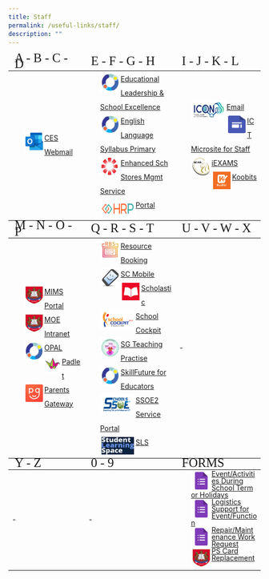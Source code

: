 ```yaml
---
title: Staff
permalink: /useful-links/staff/
description: ""
---
```

<table style="font-size:14px">
<!--Header #1--->
<thead>
	<tr>
		<td style="line-height:0.5; font-size:25px;font-family:impact" width="250">A - B - C - D</td>
		<td style="line-height:0.5; font-size:25px;font-family:impact" width="300">E - F - G - H</td>
		<td style="line-height:0.5; font-size:25px;font-family:impact">I - J - K - L</td>
	</tr>
</thead>
<tbody>
	<tr>
		<td><ul style="margin:0px; list-style-type:none;">
			<li style="line-height:2;"><a href="http://schools.gov.sg/owa/auth/logon.aspx" target="_blank"><img src="/images/Icons/ces_icon.jpg" style="border:3px solid white; float:left;width:35px;height:35px">CES Webmail</a></li>
			</ul></td>
		<td>
			<ul style="margin:0px; list-style-type:none;">
						<li style="line-height:2"><a href="https://idm.opal2.moe.edu.sg/account/login?returnUrl=%2Fconnect%2Fauthorize%2Fcallback%3Fclient_id%3Dcsl%26response_type%3Dcode%26redirect_uri%3Dhttps%253A%252F%252Fwww.opal2.moe.edu.sg%252Fcsl%252Fuser%252Fauth%252Fexternal%253Fauthclient%253DIdM%26xoauth_displayname%3DOPAL2.0%26scope%3Dopenid%2520profile%2520cxDomainInternalApi%2520offline_access%26state%3De3c97ca0443a65b9e6029fdc06b5949de82cc69bd2deed5070427f30d98b11d8" target="_blank"><img src="/images/Icons/opal_icon.png" style="border:3px solid white; float:left;width:35px;height:35px">Educational Leadership &amp; School Excellence</a></li>
					<li style="line-height:2;"><a href="https://idm.opal2.moe.edu.sg/account/login?returnUrl=%2Fconnect%2Fauthorize%2Fcallback%3Fclient_id%3Dcsl%26response_type%3Dcode%26redirect_uri%3Dhttps%253A%252F%252Fwww.opal2.moe.edu.sg%252Fcsl%252Fuser%252Fauth%252Fexternal%253Fauthclient%253DIdM%26xoauth_displayname%3DOPAL2.0%26scope%3Dopenid%2520profile%2520cxDomainInternalApi%2520offline_access%26state%3D3726dc35705b06ad97120d97e218a20480b09c15265164b9ea46578cb963a15f" target="_blank"><img src="/images/Icons/opal_icon.png" style="border:3px solid white; float:left;width:35px;height:35px">English Language Syllabus Primary</a></li>
				<li style="line-height:2;"><a href="https://esms.stsynthesis.com/MOE/Default.aspx" target="_blank"><img src="/images/Icons/essms_logo.png" style="border:3px solid white; float:left;width:35px;height:35px;">Enhanced Sch Stores Mgmt Service</a></li>
				<li style="line-height:2;"><a href="https://www.hrp.gov.sg" target="_blank"><img src="/images/Icons/hrp_logo.png" style="border:3px solid white; float:left;width:65px;height:35px;">Portal</a></li>
			</ul>
		</td>
		<td>
			<ul style="margin:0px;  list-style-type:none">
				<li style="line-height:2"><a href="https://icon.moe.edu.sg/" target="_blank"><img src="/images/Icons/icon_2.png" style="border:3px solid white; float:left;width:65px;height:35px">Email</a></li>
				<li style="line-height:2;"><a href="https://sites.google.com/moe.edu.sg/pps-epedagogy-and-ict-tools-sh/school-cockpit-matters" target="_blank"><img src="/images/Icons/gsite_icon.png" style="border:3px solid white; float:left;width:35px;height:35px">ICT Microsite for Staff</a></li>
				<li style="line-height:2;"><a href="https://iexams.seab.gov.sg" target="_blank"><img src="/images/Icons/seab-logo.png" style="border:3px solid white; float:left;width:35px;height:35px;">iEXAMS</a></li>
				<li style="line-height:2;"><a href="https://member.koobits.com/" target="_blank"><img src="/images/Icons/koobits_logo.jpg" style="border:3px solid white; float:left;width:35px;height:35px">Koobits</a></li>
			</ul>
		</td>
	</tr>
	</tbody>
<!--Header #2--->
<thead>
	<tr>
		<td style="line-height:0.5; font-size:25px; font-family:impact">M - N - O - P</td>
		<td style="line-height:0.5; font-size:25px; font-family:impact">Q - R - S - T</td>
		<td style="line-height:0.5; font-size:25px; font-family:impact">U - V - W - X</td>
	</tr>
</thead>
<tbody>
	<tr>
		<td><ul style="margin:0px; list-style-type:none">
			<li style="line-height:2;"><a href="https://idp.mims.moe.gov.sg" target="_blank"><img src="/images/Icons/moe_logo.jpg" style="border:3px solid white; float:left;width:35px;height:35px;">MIMS Portal</a></li>
			<li style="line-height:2;"><a href="https://intranet.moe.gov.sg/Pages/Home.aspx" target="_blank"><img src="/images/Icons/moe_logo.jpg" style="border:3px solid white; float:left;width:35px;height:35px;">MOE Intranet</a></li>
			<li style="line-height:2;"><a href="https://www.opal2.moe.edu.sg/app/learner" target="_blank"><img src="/images/Icons/opal_icon.png" style="border:3px solid white; float:left;width:35px;height:35px">OPAL</a></li>
		<li style="line-height:2;"><a href="https://punggolpri.padlet.org/auth/login" target="_blank"><img src="/images/Icons/padlet2.png" style="float:left;width:35px;height:35px">Padlet</a></li>
		<li style="line-height:2;"><a href="https://pg.moe.edu.sg/" target="_blank"><img src="/images/Icons/PG.png" style="border:3px solid white; float:left;width:35px;height:35px">Parents Gateway</a></li>
			</ul></td>
		<td><ul style="margin:0px; list-style-type:none; line-height:3">
				<li style="line-height:2;"><a href="https://rbs.avero-tech.com/" target="_blank"><img src="/images/Icons/rbslogo.JPG" style="border:3px solid white; float:left;width:35px;height:35px">Resource Booking</a></li>
				<li style="line-height:2;"><a href="https://scmobile.moe.edu.sg/home" target="_blank"><img src="/images/Icons/scmobile.jpeg" style="border:3px solid white; float:left;width:35px;height:35px">SC Mobile</a></li>
				<li style="line-height:2;"><a href="https://slz02.scholasticlearningzone.com/resources/dp-int/dist/#/login3/SGPDT3K" target="_blank"><img src="/images/Icons/scholastic.jpg" style="border:3px solid white; float:left;width:35px;height:35px">Scholastic</a></li>
				<li style="line-height:2;"><a href="https://schoolcockpit.moe.gov.sg/" target="_blank"><img src="/images/Icons/SC.gif" style="border:3px solid white; float:left;width:65px;height:35px">School Cockpit</a></li>
				<li style="line-height:2;"><a href="https://go.gov.sg/stpwiki" target="_blank"><img src="/images/Icons/stp_icon.png" style="border:3px solid white; float:left;width:35px;height:35px">SG Teaching Practise </a></li>
				<li style="line-height:2;"><a href="https://idm.opal2.moe.edu.sg/account/login?returnUrl=%2Fconnect%2Fauthorize%2Fcallback%3Fclient_id%3Dcsl%26response_type%3Dcode%26redirect_uri%3Dhttps%253A%252F%252Fwww.opal2.moe.edu.sg%252Fcsl%252Fuser%252Fauth%252Fexternal%253Fauthclient%253DIdM%26xoauth_displayname%3DOPAL2.0%26scope%3Dopenid%2520profile%2520cxDomainInternalApi%2520offline_access%26state%3D7f9f409da91aa05df58fd89c3edf38c3bf11cb5d3e1f9796a244538d0736f468" target="_blank"><img src="/images/Icons/opal_icon.png" style="border:3px solid white; float:left;width:35px;height:35px">SkillFuture for Educators</a></li>
				<li style="line-height:2;"><a href="https://ssoe2.moe.edu.sg/" target="_blank"><img src="/images/Icons/SSOE2.png" style="border:3px solid white; float:left;width:65px;height:35px;">SSOE2 Service Portal</a></li>
				<li style="line-height:2;"><a href="https://www.learning.moe.edu.sg/sls/index.html" target="_blank"><img src="/images/Icons/sls_icon.png" style="border:3px solid white; float:left;width:65px;height:35px">SLS</a></li>
			</ul></td>
		<td>-</td>
	</tr>
	</tbody>
<!--Header #3--->
<thead><tr>
		<td style="line-height:0.5; font-size:25px; font-family:impact">Y - Z</td>
		<td style="line-height:0.5; font-size:25px; font-family:impact">0 - 9</td>
		<td style="line-height:0.5; font-size:25px; font-family:impact">FORMS</td>
	</tr></thead>
<tbody>
	<tr>
		<td>-</td>
		<td>-</td>
	<td>
			<ul style="margin:0px; list-style-type:none;">
				<li style="line-height:1;"><a href="https://docs.google.com/forms/d/e/1FAIpQLSe7SOVBtTmhq0UQMUAE2yHiv8syp_wHzFlNfB6R2-xVf0KMDw/viewform" target="_blank"><img src="/images/Icons/gform_icon.png" style="border:3px solid white; float:left;width:35px;height:35px">Event/Activities During School Term or Holidays</a></li>
				<li style="line-height:1;"><a href="https://docs.google.com/forms/u/0/d/e/1FAIpQLSeXzijlqP1NRVQ9i3o5au1D5TVlG4879dKrVTYz8J_bcpxAYg/formrestricted#start=openform" target="_blank"><img src="/images/Icons/gform_icon.png" style="border:3px solid white; float:left;width:35px;height:35px">Logistics Support for Event/Function</a></li>
				<li style="line-height:1;"><a href="https://docs.google.com/forms/u/0/d/e/1FAIpQLSf3O6N7LwnGCsK7QUAAAK4Iaa7ltrQXIvntLElhfRJpkOS7aA/formrestricted" target="_blank"><img src="/images/Icons/gform_icon.png" style="border:3px solid white; float:left;width:35px;height:35px">Repair/Maintenance Work Request</a></li>
				<li style="line-height:1;"><a href="https://form.gov.sg/5efbeadcd65ea300118041a7" target="_blank"><img src="/images/Icons/moe_logo.jpg" style="border:3px solid white; float:left;width:35px;height:35px">PS Card Replacement</a></li>
		</ul>
		</td>
	</tr></tbody></table>
